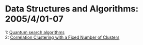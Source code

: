 # Data Structures and Algorithms: 2005/4/01-07  
1: [Quantum search algorithms](https://doi.org/10.48550/arXiv.quant-ph/0504012)  
2: [Correlation Clustering with a Fixed Number of Clusters](https://doi.org/10.48550/arXiv.cs/0504023)  